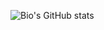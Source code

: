 
 

![Bio's GitHub stats](https://github-readme-stats.vercel.app/api?username=BioCla&theme=radical&show_icons=true)
<!--
**BioCla/BioCla** is a ✨ _special_ ✨ repository because its `README.md` (this file) appears on your GitHub profile.

Here are some ideas to get you started:

- 🔭 I’m currently working on ...
- 🌱 I’m currently learning ...
- 👯 I’m looking to collaborate on ...
- 🤔 I’m looking for hel!p with ...
- 💬 Ask me about ...
- 📫 How to reach me: ...
- 😄 Pronouns: ...
- ⚡ Fun fact: ...
-->

